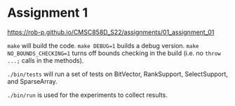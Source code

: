# Assignment 1
https://rob-p.github.io/CMSC858D_S22/assignments/01_assignment_01

`make` will build the code. 
`make DEBUG=1` builds a debug version. 
`make NO_BOUNDS_CHECKING=1` turns off bounds checking in the build (i.e. no `throw ...;` calls in the methods).

`./bin/tests` will run a set of tests on BitVector, RankSupport, SelectSupport, and SparseArray.

`./bin/run` is used for the experiments to collect results.